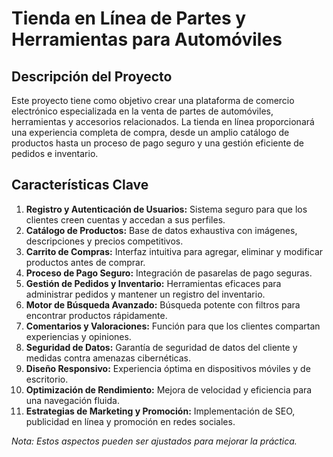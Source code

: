 # Tienda en Línea de Partes y Herramientas para Automóviles

## Descripción del Proyecto
Este proyecto tiene como objetivo crear una plataforma de comercio electrónico especializada en la venta de partes de automóviles, herramientas y accesorios relacionados. La tienda en línea proporcionará una experiencia completa de compra, desde un amplio catálogo de productos hasta un proceso de pago seguro y una gestión eficiente de pedidos e inventario.

## Características Clave
1. **Registro y Autenticación de Usuarios:** Sistema seguro para que los clientes creen cuentas y accedan a sus perfiles.
2. **Catálogo de Productos:** Base de datos exhaustiva con imágenes, descripciones y precios competitivos.
3. **Carrito de Compras:** Interfaz intuitiva para agregar, eliminar y modificar productos antes de comprar.
4. **Proceso de Pago Seguro:** Integración de pasarelas de pago seguras.
5. **Gestión de Pedidos y Inventario:** Herramientas eficaces para administrar pedidos y mantener un registro del inventario.
6. **Motor de Búsqueda Avanzado:** Búsqueda potente con filtros para encontrar productos rápidamente.
7. **Comentarios y Valoraciones:** Función para que los clientes compartan experiencias y opiniones.
8. **Seguridad de Datos:** Garantía de seguridad de datos del cliente y medidas contra amenazas cibernéticas.
9. **Diseño Responsivo:** Experiencia óptima en dispositivos móviles y de escritorio.
10. **Optimización de Rendimiento:** Mejora de velocidad y eficiencia para una navegación fluida.
11. **Estrategias de Marketing y Promoción:** Implementación de SEO, publicidad en línea y promoción en redes sociales.

*Nota: Estos aspectos pueden ser ajustados para mejorar la práctica.*